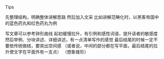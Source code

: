 Tips

先整理结构，明确整体讲解思路
然后加入文采
比如讲解范畴化时，以黑客帝国中的蓝色药丸和红色药丸为例

写文章可以参考钟形曲线
起初缓慢拉升，有引例和感性词语，提升读者的敏感度
然后举例、分块讲述、详细讲述，有一点清单写作的感觉
最后结尾的时候一定不要依传统做结，要突出空间感
（或者说，中间的部分都在写平面，最后结尾的拉升使文字在平面外有一支点）
（想象锥形）
